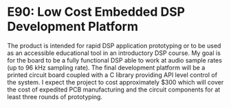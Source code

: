 # E90: Low Cost Embedded DSP Development Platform

The product is intended for rapid DSP application prototyping or to be used as an accessible educational tool in an introductory DSP course.
My goal is for the board to be a fully functional DSP able to work at audio sample rates (up to 96 kHz sampling rate). 
The final development platform will be a printed circuit board coupled with a C library providing API level control of the system.
I expect the project to cost approximately $300 which will cover the cost of expedited PCB manufacturing and the circuit components for at least three rounds of prototyping. 
